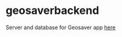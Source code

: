 # geosaverbackend
Server and database for Geosaver app [here](https://github.com/colinnielsen/GeoSaver)
